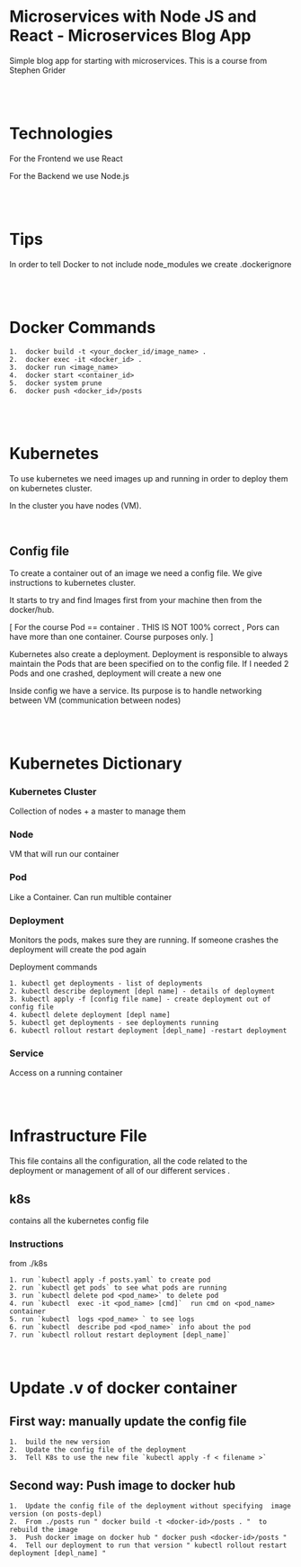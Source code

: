 # Microservices with Node JS and React - Microservices Blog App

Simple blog app for starting with microservices. This is a course from Stephen Grider


<br/>
<br/>

# Technologies

For the Frontend we use React

For the Backend we use Node.js

<br/>
<br/>

# Tips

In order to tell Docker to not include node_modules we create .dockerignore


<br/>
<br/>

# Docker Commands

    1.  docker build -t <your_docker_id/image_name> .
    2.  docker exec -it <docker_id> .
    3.  docker run <image_name>
    4.  docker start <container_id>
    5.  docker system prune
    6.  docker push <docker_id>/posts


<br/>
<br/>

# Kubernetes

 To use kubernetes we need images up and running in order to deploy them on kubernetes cluster.

 In the cluster you have nodes (VM). 
 
<br/>


 ## Config file

 To create a container out of an image we need a config file. We give instructions to kubernetes cluster.

 It starts to try and find Images first from your machine then from the docker/hub.

 [ For the course Pod == container . THIS IS NOT 100% correct , Pors can have more than one container. Course purposes only. ]

 Kubernetes also create a deployment. Deployment is responsible to always maintain the Pods that are been specified on to the config file. If I needed 2 Pods and one crashed, deployment will create a new one

 Inside config we have a service. Its purpose is to handle networking between VM (communication between nodes)

<br/>
<br/>

# Kubernetes Dictionary

### Kubernetes Cluster

Collection of nodes + a master to manage them

### Node

VM that will run our container

### Pod

Like a Container. Can run multible container

### Deployment

Monitors the pods, makes sure they are running. If someone crashes the deployment will create the pod again

 Deployment commands

    1. kubectl get deployments - list of deployments
    2. kubectl describe deployment [depl name] - details of deployment
    3. kubectl apply -f [config file name] - create deployment out of config file
    4. kubectl delete deployment [depl name]
    5. kubectl get deployments - see deployments running
    6. kubectl rollout restart deployment [depl_name] -restart deployment

### Service

Access on a running container


<br/>
<br/>

# Infrastructure File

This  file contains all the configuration, all the code related to the deployment or management of all of our different services .

## k8s
 contains all the kubernetes config file

  ### Instructions

  from ./k8s 

    1. run `kubectl apply -f posts.yaml` to create pod
    2. run `kubectl get pods` to see what pods are running
    3. run `kubectl delete pod <pod_name>` to delete pod
    4. run `kubectl  exec -it <pod_name> [cmd]`  run cmd on <pod_name> container
    5. run `kubectl  logs <pod_name> ` to see logs
    6. run `kubectl  describe pod <pod_name>` info about the pod
    7. run `kubectl rollout restart deployment [depl_name]`



<br/>

# Update .v of docker container

## First way: manually update the config file

    1.  build the new version
    2.  Update the config file of the deployment
    3.  Tell K8s to use the new file `kubectl apply -f < filename >`

## Second way: Push image to docker hub

    1.  Update the config file of the deployment without specifying  image version (on posts-depl)
    2.  From ./posts run " docker build -t <docker-id>/posts . "  to rebuild the image
    3.  Push docker image on docker hub " docker push <docker-id>/posts "
    4.  Tell our deployment to run that version " kubectl rollout restart deployment [depl_name] "





    
